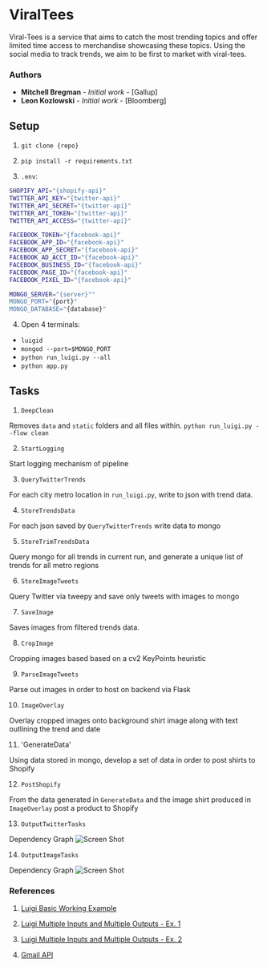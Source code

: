 # ViralTees

Viral-Tees is a service that aims to catch the most trending topics and offer limited time access to merchandise showcasing these topics. Using the social media to track trends, we aim to be first to market with viral-tees.

### Authors

* **Mitchell Bregman** - *Initial work* - [Gallup]
* **Leon Kozlowski** - *Initial work* - [Bloomberg]

## Setup

1) `git clone {repo}`

2) `pip install -r requirements.txt`

3) `.env`:

```bash
SHOPIFY_API="{shopify-api}"
TWITTER_API_KEY="{twitter-api}"
TWITTER_API_SECRET="{twitter-api}"
TWITTER_API_TOKEN="{twitter-api}"
TWITTER_API_ACCESS="{twitter-api}"

FACEBOOK_TOKEN="{facebook-api}"
FACEBOOK_APP_ID="{facebook-api}"
FACEBOOK_APP_SECRET="{facebook-api}"
FACEBOOK_AD_ACCT_ID="{facebook-api}"
FACEBOOK_BUSINESS_ID="{facebook-api}"
FACEBOOK_PAGE_ID="{facebook-api}"
FACEBOOK_PIXEL_ID="{facebook-api}"

MONGO_SERVER="{server}""
MONGO_PORT="{port}"
MONGO_DATABASE="{database}"
```

4) Open 4 terminals:
- `luigid`
- `mongod --port=$MONGO_PORT`
- `python run_luigi.py --all`
- `python app.py`

## Tasks

1) `DeepClean`

Removes `data` and `static` folders and all files within.
`python run_luigi.py --flow clean`

2) `StartLogging`

Start logging mechanism of pipeline

3) `QueryTwitterTrends`

For each city metro location in `run_luigi.py`, write to json with trend data.

4) `StoreTrendsData`

For each json saved by `QueryTwitterTrends` write data to mongo

5) `StoreTrimTrendsData`

Query mongo for all trends in current run, and generate a unique list of trends for all metro regions

6) `StoreImageTweets`

Query Twitter via tweepy and save only tweets with images to mongo

7) `SaveImage`

Saves images from filtered trends data.

8) `CropImage`

Cropping images based based on a cv2 KeyPoints heuristic

9) `ParseImageTweets`

Parse out images in order to host on backend via Flask

10) `ImageOverlay`

Overlay cropped images onto background shirt image along with text outlining the trend and date

11) 'GenerateData'

Using data stored in mongo, develop a set of data in order to post shirts to Shopify

12) `PostShopify`

From the data generated in `GenerateData` and the image shirt produced in `ImageOverlay` post a product to Shopify

13) `OutputTwitterTasks`

Dependency Graph
![Screen Shot](https://imgur.com/Ps8DuNJ.png)

14) `OutputImageTasks`

Dependency Graph
![Screen Shot](https://imgur.com/J9cwsnk.png)


### References

1) [Luigi Basic Working Example](https://marcobonzanini.com/2015/10/24/building-data-pipelines-with-python-and-luigi/)

2) [Luigi Multiple Inputs and Multiple Outputs - Ex. 1](https://bionics.it/posts/luigi-tutorial)

3) [Luigi Multiple Inputs and Multiple Outputs - Ex. 2](http://rjbaxley.com/posts/2016/03/13/parallel_jobs_in_luigi.html)

4) [Gmail API](https://developers.google.com/gmail/api/guides/sending)
